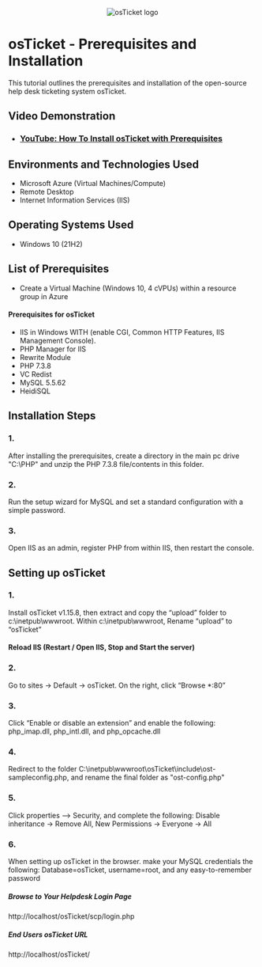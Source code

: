 <p align="center">
<img src="https://i.imgur.com/Clzj7Xs.png" alt="osTicket logo"/>
</p>

<h1>osTicket - Prerequisites and Installation</h1>
This tutorial outlines the prerequisites and installation of the open-source help desk ticketing system osTicket.<br />


<h2>Video Demonstration</h2>

- ### [YouTube: How To Install osTicket with Prerequisites](https://www.youtube.com)

<h2>Environments and Technologies Used</h2>

- Microsoft Azure (Virtual Machines/Compute)
- Remote Desktop
- Internet Information Services (IIS)

<h2>Operating Systems Used </h2>

- Windows 10</b> (21H2)

<h2>List of Prerequisites</h2>

- Create a Virtual Machine (Windows 10, 4 cVPUs) within a resource group in Azure

<h4>Prerequisites for osTicket</h4>
  
- IIS in Windows WITH (enable CGI, Common HTTP Features, IIS Management Console).
- PHP Manager for IIS
- Rewrite Module
- PHP 7.3.8
- VC Redist
- MySQL 5.5.62
- HeidiSQL

<h2>Installation Steps</h2>


<h3>1.</h3> After installing the prerequisites, create a directory in the main pc drive "C:\PHP" and unzip the PHP 7.3.8 file/contents in this folder.

<h3>2.</h3> Run the setup wizard for MySQL and set a standard configuration with a simple password.

<h3>3.</h3> Open IIS as an admin, register PHP from within IIS, then restart the console.



<h2>Setting up osTicket</h2>

<h3>1.</h3> Install osTicket v1.15.8, then extract and copy the “upload” folder to c:\inetpub\wwwroot. Within c:\inetpub\wwwroot, Rename “upload” to “osTicket”

<h4>Reload IIS (Restart / Open IIS, Stop and Start the server)</h4> 

<h3>2.</h3> Go to sites -> Default -> osTicket. On the right, click “Browse *:80” 

<h3>3.</h3> Click “Enable or disable an extension” and enable the following: php_imap.dll, php_intl.dll, and php_opcache.dll

<h3>4.</h3> Redirect to the folder C:\inetpub\wwwroot\osTicket\include\ost-sampleconfig.php, and rename the final folder as "ost-config.php"

<h3>5.</h3> Click properties --> Security, and complete the following: Disable inheritance -> Remove All, New Permissions -> Everyone -> All

<h3>6.</h3> When setting up osTicket in the browser. make your MySQL credentials the following: Database=osTicket, username=root, and any easy-to-remember password



<h5>Browse to Your Helpdesk Login Page</h5>

 http://localhost/osTicket/scp/login.php

 <h5>End Users osTicket URL</h5>

 http://localhost/osTicket/ 






